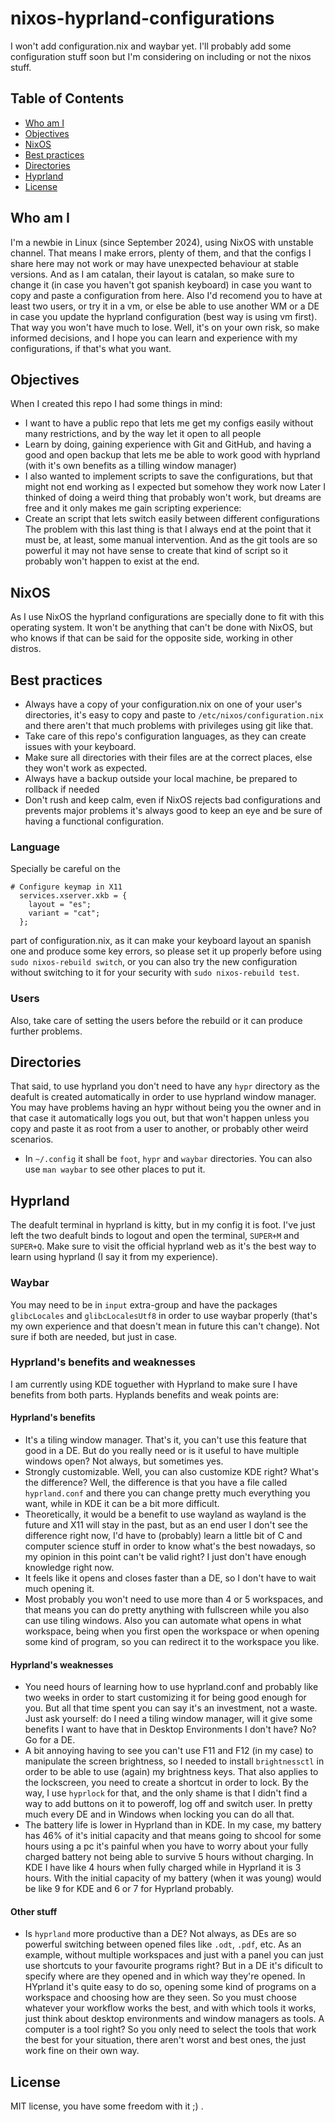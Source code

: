 # nixos-hyprland-configurations
I won't add configuration.nix and waybar yet. I'll probably add some configuration stuff soon but I'm considering on including or not the nixos stuff.
## Table of Contents
- [Who am I](#who-am-i)
- [Objectives](#objectives)
- [NixOS](#nixos)
- [Best practices](#best-practices)
- [Directories](#directories)
- [Hyprland](#hyprland)
- [License](#license)
## Who am I
I'm a newbie in Linux (since September 2024), using NixOS with unstable channel. That means I make errors, plenty of them, and that the configs I share here may not work or may have unexpected behaviour at stable versions. And as I am catalan, their layout is catalan, so make sure to change it (in case you haven't got spanish keyboard) in case you want to copy and paste a configuration from here.
Also I'd recomend you to have at least two users, or try it in a vm, or else be able to use another WM or a DE in case you update the hyprland configuration (best way is using vm first). That way you won't have much to lose.
Well, it's on your own risk, so make informed decisions, and I hope you can learn and experience with my configurations, if that's what you want.
## Objectives
When I created this repo I had some things in mind:
- I want to have a public repo that lets me get my configs easily without many restrictions, and by the way let it open to all people
- Learn by doing, gaining experience with Git and GitHub, and having a good and open backup that lets me be able to work good with hyprland (with it's own benefits as a tilling window manager)
- I also wanted to implement scripts to save the configurations, but that might not end working as I expected but somehow they work now
Later I thinked of doing a weird thing that probably won't work, but dreams are free and it only makes me gain scripting experience:
- Create an script that lets switch easily between different configurations
The problem with this last thing is that I always end at the point that it must be, at least, some manual intervention. And as the git tools are so powerful it may not have sense to create that kind of script so it probably won't happen to exist at the end.
## NixOS
As I use NixOS the hyprland configurations are specially done to fit with this operating system. It won't be anything that can't be done with NixOS, but who knows if that can be said for the opposite side, working in other distros.
## Best practices
- Always have a copy of your configuration.nix on one of your user's directories, it's easy to copy and paste to `/etc/nixos/configuration.nix` and there aren't that much problems with privileges using git like that.
- Take care of this repo's configuration languages, as they can create issues with your keyboard.
- Make sure all directories with their files are at the correct places, else they won't work as expected.
- Always have a backup outside your local machine, be prepared to rollback if needed
- Don't rush and keep calm, even if NixOS rejects bad configurations and prevents major problems it's always good to keep an eye and be sure of having a functional configuration.
### Language
Specially be careful on the   
```
# Configure keymap in X11
  services.xserver.xkb = {
    layout = "es";
    variant = "cat";
  };
```
  part of configuration.nix, as it can make your keyboard layout an spanish one and produce some key errors, so please set it up properly before using `sudo nixos-rebuild switch`, or you can also try the new configuration without switching to it for your security with `sudo nixos-rebuild test`.
### Users
Also, take care of setting the users before the rebuild or it can produce further problems.
## Directories
That said, to use hyprland you don't need to have any `hypr` directory as the deafult is created automatically in order to use hyprland window manager. You may have problems having an hypr without being you the owner and in that case it automatically logs you out, but that won't happen unless you copy and paste it as root from a user to another, or probably other weird scenarios.
- In `~/.config` it shall be `foot`, `hypr` and `waybar` directories. You can also use `man waybar` to see other places to put it.
## Hyprland
The deafult terminal in hyprland is kitty, but in my config it is foot. I've just left the two deafult binds to logout and open the terminal, `SUPER+M` and `SUPER+Q`. Make sure to visit the official hyprland web as it's the best way to learn using hyprland (I say it from my experience).
### Waybar
You may need to be in `input` extra-group and have the packages `glibcLocales` and `glibcLocalesUtf8` in order to use waybar properly (that's my own experience and that doesn't mean in future this can't change). Not sure if both are needed, but just in case.
### Hyprland's benefits and weaknesses
I am currently using KDE toguether with Hyprland to make sure I have benefits from both parts. Hyplands benefits and weak points are:
#### Hyprland's benefits
- It's a tiling window manager. That's it, you can't use this feature that good in a DE. But do you really need or is it useful to have multiple windows open? Not always, but sometimes yes.
- Strongly customizable. Well, you can also customize KDE right? What's the difference? Well, the difference is that you have a file called `hyprland.conf` and there you can change pretty much everything you want, while in KDE it can be a bit more difficult.
- Theoretically, it would be a benefit to use wayland as wayland is the future and X11 will stay in the past, but as an end user I don't see the difference right now, I'd have to (probably) learn a little bit of C and computer science stuff in order to know what's the best nowadays, so my opinion in this point can't be valid right? I just don't have enough knowledge right now.
- It feels like it opens and closes faster than a DE, so I don't have to wait much opening it.
- Most probably you won't need to use more than 4 or 5 workspaces, and that means you can do pretty anything with fullscreen while you also can use tiling windows. Also you can automate what opens in what workspace, being when you first open the workspace or when opening some kind of program, so you can redirect it to the workspace you like.
#### Hyprland's weaknesses
- You need hours of learning how to use hyprland.conf and probably like two weeks in order to start customizing it for being good enough for you. But all that time spent you can say it's an investment, not a waste. Just ask yourself: do I need a tiling window manager, will it give some benefits I want to have that in Desktop Environments I don't have? No? Go for a DE.
- A bit annoying having to see you can't use F11 and F12 (in my case) to manipulate the screen brightness, so I needed to install `brightnessctl` in order to be able to use (again) my brightness keys. That also applies to the lockscreen, you need to create a shortcut in order to lock. By the way, I use `hyprlock` for that, and the only shame is that I didn't find a way to add buttons on it to poweroff, log off and switch user. In pretty much every DE and in Windows when locking you can do all that.
- The battery life is lower in Hyprland than in KDE. In my case, my battery has 46% of it's initial capacity and that means going to shcool for some hours using a pc it's painful when you have to worry about your fully charged battery not being able to survive 5 hours without charging. In KDE I have like 4 hours when fully charged while in Hyprland it is 3 hours. With the initial capacity of my battery (when it was young) would be like 9 for KDE and 6 or 7 for Hyprland probably.
#### Other stuff
- Is `hyprland` more productive than a DE? Not always, as DEs are so powerful switching between opened files like `.odt`, `.pdf`, etc. As an example, without multiple workspaces and just with a panel you can just use shortcuts to your favourite programs right? But in a DE it's dificult to specify where are they opened and in which way they're opened. In HYprland it's quite easy to do so, opening some kind of programs on a workspace and choosing how are they seen. So you must choose whatever your workflow works the best, and with which tools it works, just think about desktop environments and window managers as tools. A computer is a tool right? So you only need to select the tools that work the best for your situation, there aren't worst and best ones, the just work fine on their own way.
## License
MIT license, you have some freedom with it ;) .
